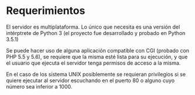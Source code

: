 
#  Requerimientos

El servidor es multiplataforma. Lo único que necesita es una versión del intérptrete de Python 3 (el proyecto fue desarrollado y probado en Python 3.5.1)

Se puede hacer uso de alguna aplicación compatible con CGI (probado con PHP 5.5 y 5.6), se requiere que la misma esté lista para su ejecución, y que el usuario que ejecuta el servidor tenga permisos de acceso a la misma.

En el caso de los sistema UNIX posiblemente se requieran privilegios si se quiere ejecutar al servidor escuchando en el puerto 80 o alguno cuyo número sea inferior a 1000.
